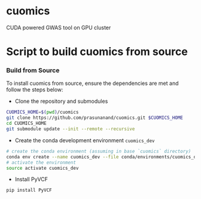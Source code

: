 # cuomics
CUDA powered GWAS tool on GPU cluster

# Script to build cuomics from source

### Build from Source

To install cuomics from source, ensure the dependencies are met and follow the steps below:

* Clone the repository and submodules

```sh
CUOMICS_HOME=$(pwd)/cuomics
git clone https://github.com/prasunanand/cuomics.git $CUOMICS_HOME
cd CUOMICS_HOME
git submodule update --init --remote --recursive
```

* Create the conda development environment `cuomics_dev`

```sh
# create the conda environment (assuming in base `cuomics` directory)
conda env create --name cuomics_dev --file conda/environments/cuomics_dev.yml
# activate the environment
source activate cuomics_dev
```

* Install PyVCF

```sh
pip install PyVCF
```
